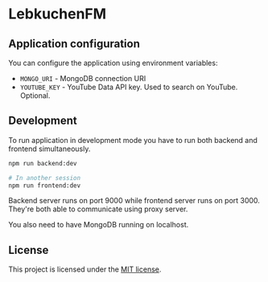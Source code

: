 # LebkuchenFM

## Application configuration
You can configure the application using environment variables:

- `MONGO_URI` - MongoDB connection URI
- `YOUTUBE_KEY` - YouTube Data API key. Used to search on YouTube. Optional.

## Development
To run application in development mode you have to run both backend and frontend simultaneously.

```sh
npm run backend:dev

# In another session
npm run frontend:dev
```

Backend server runs on port 9000 while frontend server runs on port 3000.
They're both able to communicate using proxy server.

You also need to have MongoDB running on localhost.

## License
This project is licensed under the [MIT license](LICENSE).
